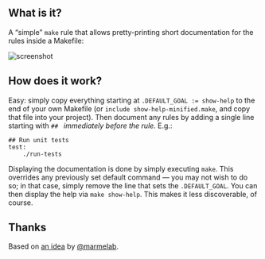 ## What is it?

A “simple” `make` rule that allows pretty-printing short documentation for the
rules inside a Makefile:

![screenshot](http://i.imgur.com/42qlqxs.png)

## How does it work?

Easy: simply copy everything starting at `.DEFAULT_GOAL := show-help` to the end
of your own Makefile (or `include show-help-minified.make`, and copy that file
into your project). Then document any rules by adding a single line starting
with `## ` *immediately before the rule*. E.g.:

```make
## Run unit tests
test:
    ./run-tests
```

Displaying the documentation is done by simply executing `make`. This overrides
any previously set default command — you may not wish to do so; in that case,
simply remove the line that sets the `.DEFAULT_GOAL`. You can then display the
help via `make show-help`. This makes it less discoverable, of course.

## Thanks

Based on [an idea](http://marmelab.com/blog/2016/02/29/auto-documented-makefile.html)
by [@marmelab](https://twitter.com/marmelab).